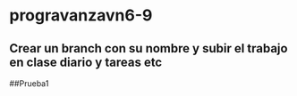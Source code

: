 # progravanzavn6-9

## Crear un branch con su nombre y subir el trabajo en clase diario y tareas etc

##Prueba1